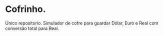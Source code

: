 # Cofrinho.
 Único repositorio.
 Simulador de cofre para guardar Dólar, Euro e Real com conversão total para Real.
